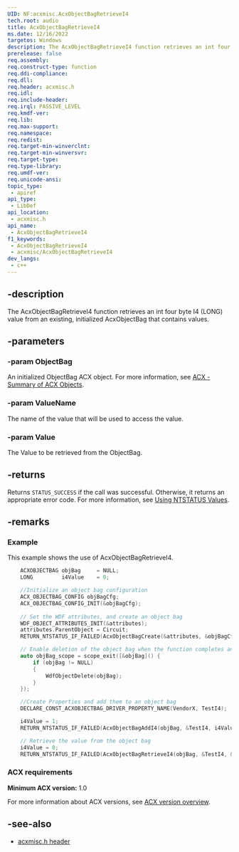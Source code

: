 ```yaml
---
UID: NF:acxmisc.AcxObjectBagRetrieveI4
tech.root: audio
title: AcxObjectBagRetrieveI4
ms.date: 12/16/2022
targetos: Windows
description: The AcxObjectBagRetrieveI4 function retrieves an int four byte I4 (LONG) value from an existing, initialized AcxObjectBag that contains values.
prerelease: false
req.assembly: 
req.construct-type: function
req.ddi-compliance: 
req.dll: 
req.header: acxmisc.h
req.idl: 
req.include-header: 
req.irql: PASSIVE_LEVEL
req.kmdf-ver: 
req.lib: 
req.max-support: 
req.namespace: 
req.redist: 
req.target-min-winverclnt: 
req.target-min-winversvr: 
req.target-type: 
req.type-library: 
req.umdf-ver: 
req.unicode-ansi: 
topic_type:
 - apiref
api_type:
 - LibDef
api_location:
 - acxmisc.h
api_name:
 - AcxObjectBagRetrieveI4
f1_keywords:
 - AcxObjectBagRetrieveI4
 - acxmisc/AcxObjectBagRetrieveI4
dev_langs:
 - c++
---
```


## -description

The AcxObjectBagRetrieveI4 function retrieves an int four byte I4 (LONG) value from an existing, initialized AcxObjectBag that contains values.

## -parameters

### -param ObjectBag

An initialized ObjectBag ACX object. For more information, see [ACX - Summary of ACX Objects](/windows-hardware/drivers/audio/acx-summary-of-objects).

### -param ValueName

The name of the value that will be used to access the value.

### -param Value

The Value to be retrieved from the ObjectBag.

## -returns

Returns `STATUS_SUCCESS` if the call was successful. Otherwise, it returns an appropriate error code. For more information, see [Using NTSTATUS Values](/windows-hardware/drivers/kernel/using-ntstatus-values).

## -remarks

### Example

This example shows the use of AcxObjectBagRetrieveI4.

```cpp
    ACXOBJECTBAG objBag     = NULL;
    LONG         i4Value    = 0;

    //Initialize an object bag configuration
    ACX_OBJECTBAG_CONFIG objBagCfg;
    ACX_OBJECTBAG_CONFIG_INIT(&objBagCfg);
    
    // Set the WDF attributes, and create an object bag 
    WDF_OBJECT_ATTRIBUTES_INIT(&attributes);
    attributes.ParentObject = Circuit;
    RETURN_NTSTATUS_IF_FAILED(AcxObjectBagCreate(&attributes, &objBagCfg, &objBag));

    // Enable deletion of the object bag when the function completes and goes out of scope
    auto objBag_scope = scope_exit([&objBag]() {
        if (objBag != NULL)
        {
            WdfObjectDelete(objBag);
        }
    });

    //Create Properties and add them to an object bag
    DECLARE_CONST_ACXOBJECTBAG_DRIVER_PROPERTY_NAME(VendorX, TestI4);

    i4Value = 1;
    RETURN_NTSTATUS_IF_FAILED(AcxObjectBagAddI4(objBag, &TestI4, i4Value));

    // Retrieve the value from the object bag
    i4Value = 0;
    RETURN_NTSTATUS_IF_FAILED(AcxObjectBagRetrieveI4(objBag, &TestI4, &i4Value));
```

### ACX requirements

**Minimum ACX version:** 1.0

For more information about ACX versions, see [ACX version overview](/windows-hardware/drivers/audio/acx-version-overview).

## -see-also

- [acxmisc.h header](index.md)
